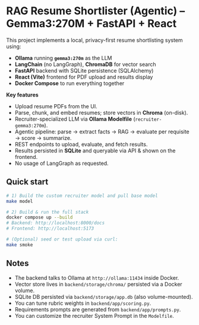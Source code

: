 # RAG Resume Shortlister (Agentic) – Gemma3:270M + FastAPI + React

This project implements a local, privacy-first resume shortlisting system using:
- **Ollama** running **`gemma3:270m`** as the LLM
- **LangChain** (no LangGraph), **ChromaDB** for vector search
- **FastAPI** backend with SQLite persistence (SQLAlchemy)
- **React (Vite)** frontend for PDF upload and results display
- **Docker Compose** to run everything together

**Key features**
- Upload resume PDFs from the UI.
- Parse, chunk, and embed resumes; store vectors in **Chroma** (on-disk).
- Recruiter-specialized LLM via **Ollama Modelfile** (`recruiter-gemma3:270m`).
- Agentic pipeline: parse → extract facts → RAG → evaluate per requisite → score → summarize.
- REST endpoints to upload, evaluate, and fetch results.
- Results persisted in **SQLite** and queryable via API & shown on the frontend.
- No usage of LangGraph as requested.

## Quick start

```bash
# 1) Build the custom recruiter model and pull base model
make model

# 2) Build & run the full stack
docker compose up --build
# Backend: http://localhost:8000/docs
# Frontend: http://localhost:5173

# (Optional) seed or test upload via curl:
make smoke
```

## Notes
- The backend talks to Ollama at `http://ollama:11434` inside Docker.
- Vector store lives in `backend/storage/chroma/` persisted via a Docker volume.
- SQLite DB persisted via `backend/storage/app.db` (also volume-mounted).
- You can tune rubric weights in `backend/app/scoring.py`.
- Requirements prompts are generated from `backend/app/prompts.py`.
- You can customize the recruiter System Prompt in the `Modelfile`.
```